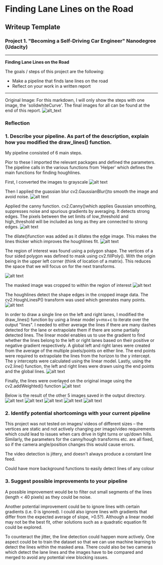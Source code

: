 # **Finding Lane Lines on the Road** 

## Writeup Template
### Project 1. "Becoming a Self-Driving Car Engineer" Nanodegree (Udacity)


---

**Finding Lane Lines on the Road**

The goals / steps of this project are the following:
* Make a pipeline that finds lane lines on the road
* Reflect on your work in a written report


[//]: # (Image References)
[image1]: ./examples/solidWhiteCurve.jpg "solidWhiteCurve"
[image2]: ./examples/grey.jpg "grey"
[image3]: ./examples/blur.jpg "blur"
[image4]: ./examples/canny.jpg "canny"
[image5]: ./examples/dilate.jpg "dilate"
[image6]: ./examples/region.png "region"
[image7]: ./examples/mask.jpg "mask"
[image8]: ./examples/houghlines.jpg "houghlines"
[image9]: ./examples/houghdrawlines.jpg "houghdrawlines"

[image10]: ./examples/output_solidWhiteCurve.jpg "output_solidWhiteCurve"
[image11]: ./examples/output_solidWhiteRight.jpg "output_solidWhiteRight"
[image12]: ./examples/output_solidYellowCurve.jpg "output_solidYellowCurve"
[image13]: ./examples/output_solidYellowCurve2.jpg "output_solidYellowCurve2"
[image14]: ./examples/output_solidYellowLeft.jpg "output_solidYellowLeft"
[image15]: ./examples/output_whiteCarLaneSwitch.jpg "whiteCarLaneSwitch"
---

Original Image:
For this markdown, I will only show the steps with one image, the 'solidwhiteCurve'. The final images for all can be found at the end of this report.
![alt_text][image1]


### Reflection

### 1. Describe your pipeline. As part of the description, explain how you modified the draw_lines() function.

My pipeline consisted of 6 main steps. 

Pior to these I imported the relevant packages and defined the parameters. The pipeline calls in the various functions from 'Helper' which defines the main functions for finding houghlines. 

First, I converted the images to grayscale
![alt text][image2]

Then I applied the guassian blur cv2.GaussianBlur()to smooth the image and avoid noise.
![alt text][image3]

Applied the canny function. cv2.Canny()which applies Gaussian smoothing, suppresses noise and spurious gradients by averaging. It detects strong edges. The pixels between the set limits of low_threshold and high_threshold will be included as long as they are connected to strong edges. 
![alt text][image4]

The dilate()function was added as it dilates the edge image. This makes the lines thicker which improves the houghlines fit.
![alt text][image5]

The region of interest was found using a polygon shape. The vertices of a four sided polygon was defined to mask using cv2.fillPoly(). With the origin being in the upper left corner (think of location of a matrix). This reduces the space that we will focus on for the next transforms.

![alt text][image6]

The masked image was cropped to within the region of interest
![alt text][image7]

The houghlines detect the shape edges in the cropped image data. The cv2.HoughLinesP() transform was used which generates many points.
![alt text][image8]

In order to draw a single line on the left and right lanes, I modified the draw_lines() function by using a linear model y=mx+c to iterate over the output "lines". I needed to either average the lines if there are many dashes detected for the lane or extrapolate them if there are some partially detected lines. 
The linear model enables us to use the gradient to find whether the lines belong to the left or right lanes based on their positive or negative gradient respectively. 
A global left and right lanes were created from the average of the multiple pixels/points on either line. The end points were required to extrapolate the lines from the horizon to the y intercept. The y intercepts were calculated using the linear model. Lastly, using the cv2.line() function, the left and right lines were drawn using the end points and the global lines. 
![alt text][image9]

Finally, the lines were overlayed on the original image using the cv2.addWeighted() function
![alt text][image10]

Below is the result of the other 5 images saved in the output directory.
![alt text][image11]
![alt text][image12]
![alt text][image13]
![alt text][image14]
![alt text][image15]

### 2. Identify potential shortcomings with your current pipeline

This project was not tested on images/ videos of different sizes – the vertices are static and not actively changing per image/video requirements which could lead to issues when cars drive in tight turns or up/down hills. Similarly, the parameters for the canny/hough transforms etc. are all fixed, so if the camera angle/position changes this would cause errors.

The video detection is jittery, and doesn't always produce a constant line feed.

Could have more background functions to easily detect lines of any colour

### 3. Suggest possible improvements to your pipeline

A possible improvement would be to filter out small segments of the lines (length < 40 pixels) as they could be noise.

Another potential improvement could be to ignore lines with certain gradients (i.e. 0 is ignored). I could also ignore lines with gradients that differ from the expected average of slope, >0.5?). Although a linear model may not be the best fit, other solutions such as a quadratic equation fit could be explored. 

To counteract the jitter, the line detection could happen more actively. One aspect could be to train the dataset so that we can use machine learning to detect the lines within the masked area. There could also be two cameras which detect the lane lines and the images have to be compared and merged to avoid any potential view blocking issues. 

